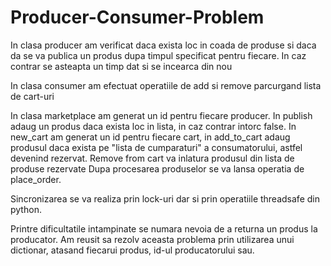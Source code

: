 # Producer-Consumer-Problem

In clasa producer am verificat daca exista loc in coada de produse si daca da se va publica un produs dupa timpul specificat pentru fiecare. In caz contrar se asteapta un timp dat si se incearca din nou

In clasa consumer am efectuat operatiile de add si remove parcurgand lista de cart-uri

In clasa marketplace am generat un id pentru fiecare producer.
In publish adaug un produs daca exista loc in lista, in caz contrar intorc false. In new_cart am generat un id pentru fiecare cart, in add_to_cart adaug produsul daca exista pe "lista de cumparaturi" a consumatorului, astfel devenind
rezervat.
Remove from cart va inlatura produsul din lista de produse rezervate
Dupa procesarea produselor se va lansa operatia de place_order.

Sincronizarea se va realiza prin lock-uri dar si prin operatiile threadsafe din python.

Printre dificultatile intampinate se numara nevoia de a returna un produs la producator.
Am reusit sa rezolv aceasta problema prin utilizarea unui dictionar, atasand fiecarui produs, id-ul producatorului sau.
